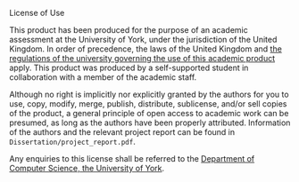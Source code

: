 License of Use

This product has been produced for the purpose of an academic assessment at the University of York, under the jurisdiction of the United Kingdom. In order of precedence, the laws of the United Kingdom and [the regulations of the university governing the use of this academic product](https://www.york.ac.uk/staff/research/external-funding/ip/policy/) apply. This product was produced by a self-supported student in collaboration with a member of the academic staff. 

Although no right is implicitly nor explicitly granted by the authors for you to use, copy, modify, merge, publish, distribute, sublicense, and/or sell copies of the product, a general principle of open access to academic work can be presumed, as long as the authors have been properly attributed. Information of the authors and the relevant project report can be found in ``Dissertation/project_report.pdf``.

Any enquiries to this license shall be referred to the [Department of Computer Science, the University of York](https://cs.york.ac.uk).
